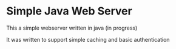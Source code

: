 # Simple Java Web Server

This a simple webserver written in java (in progress)

It was written to support simple caching and basic authentication
